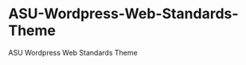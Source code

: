 ASU-Wordpress-Web-Standards-Theme
=================================

ASU Wordpress Web Standards Theme
